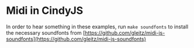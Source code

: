 # Midi in CindyJS

In order to hear something in these examples, run `make soundfonts` to install 
the necessary soundfonts from [https://github.com/gleitz/midi-js-soundfonts](https://github.com/gleitz/midi-js-soundfonts)
